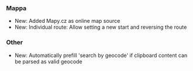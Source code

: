  
### Mappa
- New: Added Mapy.cz as online map source
- New: Individual route: Allow setting a new start and reversing the route

### Other
- New: Automatically prefill 'search by geocode' if clipboard content can be parsed as valid geocode
